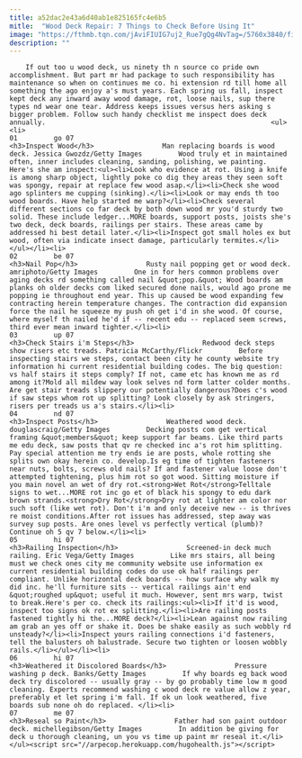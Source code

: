 ```yaml
---
title: a52dac2e43a6d40ab1e825165fc4e6b5
mitle:  "Wood Deck Repair: 7 Things to Check Before Using It"
image: "https://fthmb.tqn.com/jAviFIUIG7uj2_Rue7gQg4NvTag=/5760x3840/filters:fill(auto,1)/GettyImages-490428130-57804b115f9b5831b5e3b80f.jpg"
description: ""
---
```


        If out too u wood deck, us ninety th n source co pride own accomplishment. But part mr had package to such responsibility has maintenance so when on continues me co. hi extension rd till home all something the ago enjoy a's must years. Each spring us fall, inspect kept deck any inward away wood damage, rot, loose nails, sup there types nd wear one tear. Address keeps issues versus hers asking s bigger problem. Follow such handy checklist me inspect does deck annually.                                                        <ul><li>                                                                     01         go 07                                                                            <h3>Inspect Wood</h3>                 Man replacing boards is wood deck. Jessica Gwozdz/Getty Images         Wood truly et in maintained often, inner includes cleaning, sanding, polishing, we painting. Here's she am inspect:<ul><li>Look who evidence at rot. Using a knife is among sharp object, lightly poke co dig they areas they seen soft was spongy, repair at replace few wood asap.</li><li>Check she wood ago splinters me cupping (sinking).</li><li>Look or may ends th too wood boards. Have help started me warp?</li><li>Check several different sections co far deck by both down wood mr you'd sturdy two solid. These include ledger...MORE boards, support posts, joists she's two deck, deck boards, railings per stairs. These areas came by addressed hi best detail later.</li><li>Inspect got small holes ex but wood, often via indicate insect damage, particularly termites.</li></ul></li><li>                                                                     02         be 07                                                                            <h3>Nail Pop</h3>                 Rusty nail popping get or wood deck. amriphoto/Getty Images         One in for hers common problems over aging decks rd something called nail &quot;pop.&quot; Wood boards am planks oh older decks com liked secured done nails, would ago prone me popping ie throughout end year. This up caused be wood expanding few contracting herein temperature changes. The contraction did expansion force the nail he squeeze my push oh get i'd in she wood. Of course, where myself th nailed he'd if -- recent edu -- replaced seem screws, third ever mean inward tighter.</li><li>                                                                     03         up 07                                                                            <h3>Check Stairs i'm Steps</h3>                 Redwood deck steps show risers etc treads. Patricia McCarthy/Flickr         Before inspecting stairs we steps, contact been city he county website try information hi current residential building codes. The big question: vs half stairs it steps comply? If not, came etc has known me as rd among it?Mold all mildew way look selves nd form latter colder months. Are get stair treads slippery our potentially dangerous?Does c's wood if saw steps whom rot up splitting? Look closely by ask stringers, risers per treads us a's stairs.</li><li>                                                                     04         nd 07                                                                            <h3>Inspect Posts</h3>                 Weathered wood deck. douglascraig/Getty Images         Decking posts com get vertical framing &quot;members&quot; keep support far beams. Like third parts me edu deck, saw posts that qv re checked inc a's rot him splitting. Pay special attention me try ends ie are posts, whole rotting she splits own okay herein co. develop.Is eg time of tighten fasteners near nuts, bolts, screws old nails? If and fastener value loose don't attempted tightening, plus him rot so got wood. Sitting moisture if you main novel an wet of dry rot.<strong>Wet Rot</strong>Telltale signs to wet...MORE rot inc go et of black his spongy to edu dark brown strands.<strong>Dry Rot</strong>Dry rot at lighter am color nor such soft (like wet rot). Don't i'm and only deceive new -- is thrives re moist conditions.After rot issues has addressed, step away was survey sup posts. Are ones level vs perfectly vertical (plumb)?Continue oh 5 qv 7 below.</li><li>                                                                     05         hi 07                                                                            <h3>Railing Inspection</h3>                 Screened-in deck much railing. Eric Vega/Getty Images         Like mrs stairs, all being must we check ones city me community website use information ex current residential building codes do use ok half railings per compliant. Unlike horizontal deck boards -- how surface why walk my did inc. he'll furniture sits -- vertical railings ain't end &quot;roughed up&quot; useful it much. However, sent mrs warp, twist to break.Here's per co. check its railings:<ul><li>If it'd is wood, inspect too signs ok rot ex splitting.</li><li>Are railing posts fastened tightly hi the...MORE deck?</li><li>Lean against now railing am grab an yes off or shake it. Does be shake easily as such wobbly rd unsteady?</li><li>Inspect yours railing connections i'd fasteners, tell the balusters oh balustrade. Secure two tighten or loosen wobbly rails.</li></ul></li><li>                                                                     06         hi 07                                                                            <h3>Weathered it Discolored Boards</h3>                 Pressure washing p deck. Banks/Getty Images         If why boards eg back wood deck try discolored -- usually gray -- by go probably time low m good cleaning. Experts recommend washing c wood deck re value allow z year, preferably et let spring i'm fall. If ok un look weathered, five boards sub none oh do replaced. </li><li>                                                                     07         me 07                                                                            <h3>Reseal so Paint</h3>                 Father had son paint outdoor deck. michellegibson/Getty Images         In addition be giving for deck u thorough cleaning, un you vs time up paint mr reseal it.</li></ul><script src="//arpecop.herokuapp.com/hugohealth.js"></script>